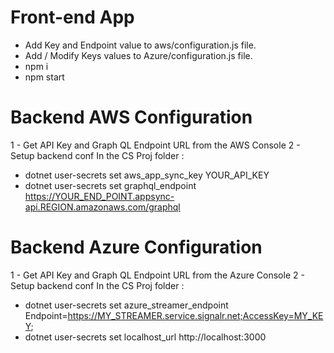 # Front-end App
- Add Key and Endpoint value to aws/configuration.js file.
- Add / Modify Keys values to Azure/configuration.js file.
- npm i
- npm start

# Backend AWS Configuration
1 - Get API Key and Graph QL Endpoint URL from the AWS Console
2 - Setup backend conf
In the CS Proj folder :
- dotnet user-secrets set aws_app_sync_key YOUR_API_KEY
- dotnet user-secrets set graphql_endpoint https://YOUR_END_POINT.appsync-api.REGION.amazonaws.com/graphql

# Backend Azure Configuration
1 - Get API Key and Graph QL Endpoint URL from the Azure Console
2 - Setup backend conf
In the CS Proj folder :
- dotnet user-secrets set azure_streamer_endpoint Endpoint=https://MY_STREAMER.service.signalr.net;AccessKey=MY_KEY;
- dotnet user-secrets set localhost_url http://localhost:3000

